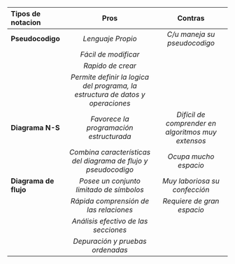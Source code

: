 
| Tipos de notacion        | Pros           | Contras  |
| :------------- |:-------------:| :-----:|
| **Pseudocodigo** | *Lenguaje Propio* | *C/u maneja su pseudocodigo* |
|                  | *Fácil de modificar* | |
| | *Rapido de crear*| |
| | *Permite definir la logica del programa, la estructura de datos y operaciones* | |
| **Diagrama N-S** | *Favorece la programación estructurada*      | *Difícil de comprender en algoritmos muy extensos* |
| | *Combina características del diagrama de flujo y pseudocodigo* | *Ocupa mucho espacio* |
| **Diagrama de flujo** | *Posee un conjunto limitado de símbolos*  | *Muy laboriosa su confección* |
| | *Rápida comprensión de las relaciones* | *Requiere de gran espacio* |
| | *Análisis efectivo de las secciones* | |
| | *Depuración y pruebas ordenadas*| |  
